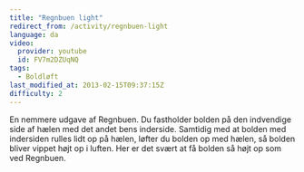 ```yaml
---
title: "Regnbuen light"
redirect_from: /activity/regnbuen-light
language: da
video:
  provider: youtube
  id: FV7m2DZUqNQ
tags:
  - Boldløft
last_modified_at: 2013-02-15T09:37:15Z
difficulty: 2
---
```


En nemmere udgave af Regnbuen. Du fastholder bolden på den indvendige
side af hælen med det andet bens inderside. Samtidig med at bolden med
indersiden rulles lidt op på hælen, løfter du bolden op med hælen, så bolden
bliver vippet højt op i luften. Her er det svært at få bolden så højt op som ved
Regnbuen.
